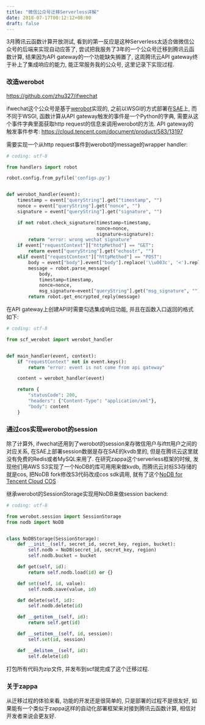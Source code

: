 ```yaml
---
title: "微信公众号迁移Serverless详解"
date: 2018-07-17T00:12:12+08:00
draft: false
---
```


3月腾讯云函数计算开放测试, 看到的第一反应是这种Serverless太适合做微信公众号的后端来实现自动应答了, 尝试把我服务了3年的一个公众号迁移到腾讯云函数计算, 结果因为API gateway的一个功能缺失搁置了, 这周腾讯云API gateway终于补上了集成响应的能力, 能正常服务我的公众号, 这里记录下实现过程.

<!--more-->

### 改造werobot

<https://github.com/zhu327/ifwechat>

ifwechat这个公众号是基于[werobot](https://github.com/offu/WeRoBot)实现的, 之前以WSGI的方式部署在[SAE](https://sae.sina.com.cn/)上, 而不同于WSGI, 函数计算从API gateway触发的事件是一个Python的字典, 需要从这个事件字典里面获取http request的信息来调用werobot的方法. API gateway的触发事件参考: <https://cloud.tencent.com/document/product/583/13197>

需要实现一个从http request事件到werobot的message的wrapper handler:

```python
# coding: utf-8

from handlers import robot

robot.config.from_pyfile('configs.py')


def werobot_handler(event):
    timestamp = event["queryString"].get("timestamp", "")
    nonce = event["queryString"].get("nonce", "")
    signature = event["queryString"].get("signature", "")

    if not robot.check_signature(timestamp=timestamp,
                                 nonce=nonce,
                                 signature=signature):
        return "error: wrong wechat signature"
    if event["requestContext"]["httpMethod"] == "GET":
        return event["queryString"].get("echostr", "")
    elif event["requestContext"]["httpMethod"] == "POST":
        body = event["body"].event["body"].replace('\\u003c', '<').replace('\\u003e', '>').decode('utf8')
        message = robot.parse_message(
            body,
            timestamp=timestamp,
            nonce=nonce,
            msg_signature=event["queryString"].get("msg_signature", ""))
        return robot.get_encrypted_reply(message)
```

在API gateway上创建API时需要勾选集成响应功能, 并且在函数入口返回的格式如下:

```python
# coding: utf-8

from scf_werobot import werobot_handler


def main_handler(event, context):
    if "requestContext" not in event.keys():
        return "error: event is not come from api gateway"

    content = werobot_handler(event)

    return {
        "statusCode": 200,
        "headers": {"Content-Type": "application/xml"},
        "body": content
    }
```

### 通过cos实现werobot的session

除了计算外, ifwechat还用到了werobot的session来存微信用户与ifttt用户之间的对应关系, 在SAE上部署session数据是存在SAE的kvdb里的, 但是在腾讯云这里就没有免费的Redis或者MySQL来用了. 在研究zappa这个serverless框架的时候, 发现他们用AWS S3实现了一个NoDB的库可用用来做kvdb, 而腾讯云对标S3存储的就是cos, 把NoDB fork修改S3代码改成cos sdk调用, 就有了这个[NoDB for Tencent Cloud COS](https://github.com/zhu327/NoDB)

继承werobot的SessionStorage实现用NoDB来做session backend:

```python
# coding: utf-8

from werobot.session import SessionStorage
from nodb import NoDB


class NoDBStorage(SessionStorage):
    def __init__(self, secret_id, secret_key, region, bucket):
        self.nodb = NoDB(secret_id, secret_key, region)
        self.nodb.bucket = bucket

    def get(self, id):
        return self.nodb.load(id) or {}

    def set(self, id, value):
        self.nodb.save(value, id)

    def delete(self, id):
        self.nodb.delete(id)

    def __getitem__(self, id):
        return self.get(id)

    def __setitem__(self, id, session):
        self.set(id, session)

    def __delitem__(self, id):
        self.delete(id)
```

打包所有代码为zip文件, 并发布到scf就完成了这个迁移过程.

### 关于zappa

从迁移过程的体验来看, 功能的开发还是很简单的, 只是部署的过程不是很友好, 如果能有一个类似于zappa这样的自动化部署框架来对接到腾讯云函数计算, 相信对开发者来说会更友好.

